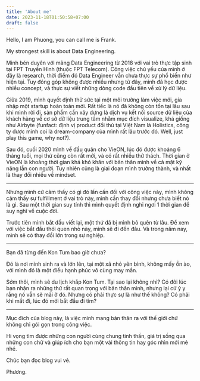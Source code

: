 ```yaml
---
title: 'About me'
date: 2023-11-18T01:50:58+07:00
draft: false
---
```

Hello, I am Phuong, you can call me is Frank.

My strongest skill is about Data Engineering.

Mình bén duyên với mảng Data Engineering từ 2018 với vai trò thực tập sinh tại FPT Truyền Hình (thuộc FPT Telecom). Công việc chủ yếu của mình ở đây là research, thời điểm đó Data Engineer vẫn chưa thực sự phổ biến như hiện tại. Tuy đóng góp không được nhiều nhưng từ đây, mình đã học được nhiều concept, và thực sự viết những dòng code đầu tiên về xử lý dữ liệu.

Giữa 2019, mình quyết định thử sức tại một môi trường làm việc mới, gia nhập một startup hoàn toàn mới. Rất tiếc là nó đã không còn tồn tại lâu sau khi mình rời đi, sản phẩm cần xây dựng là dịch vụ kết nối source dữ liệu của khách hàng về cơ sở dữ liệu trung tâm nhằm mục đích visualize, khá giống như Airbyte (funfact: định vị product đối thủ tại Việt Nam là Holistics, công ty được mình coi là dream-company của mình rất lâu trước đó. Well, just play this game, why not?).

Sau đó, cuối 2020 mình về đầu quân cho VieON, lúc đó được khoảng 6 tháng tuổi, mọi thứ cũng còn rất mới, và có rất nhiều thử thách. Thời gian ở VieON là khoảng thời gian khá khó khăn với bản thân mình về cả mặt kỹ năng lẫn con người. Tuy nhiên cũng là giai đoạn mình trưởng thành, và nhất là thay đổi nhiều về mindset.

---
Nhưng mình cứ cảm thấy có gì đó lấn cấn đối với công việc này, mình không cảm thấy sự fulfillment ở vai trò này, mình cần thay đổi nhưng chưa biết nó là gì. Sau một thời gian suy tính thì mình quyết định nghỉ ngơi 1 thời gian để suy nghĩ về cuộc đời.

Trước tiên mình bắt đầu viết lại, một thứ đã bị mình bỏ quên từ lâu. Để xem với việc bắt đầu thói quen nhỏ này, mình sẽ đi đến đâu.
Và trong năm nay, mình sẽ có thay đổi lớn trong sự nghiệp.

---
Bạn đã từng đến Kon Tum bao giờ chưa?

Đó là nơi mình sinh ra và lớn lên, tại một xã nhỏ yên bình, không mấy ồn ào, với mình đó là một điều hạnh phúc vô cùng may mắn.

Sớm thôi, mình sẽ du lịch khắp Kon Tum. Tại sao lại không nhỉ? Có đôi lúc bạn nhận ra những thứ rất quan trọng với bản thân mình, nhưng lại cứ ỷ y rằng nó vẫn sẽ mãi ở đó. Nhưng có phải thực sự là như thế không? Có phải khi mất đi, lúc đó mới bắt đầu đi tìm?

---
Mục đích của blog này, là việc mình mang bản thân ra với thế giới chứ không chỉ gói gọn trong công việc.

Hi vọng tìm được những con người cùng chung tinh thần, giá trị sống qua những con chữ và giúp ích cho bạn một vài thông tin hay góc nhìn mới mẻ nhé.

Chúc bạn đọc blog vui vẻ.

Phương.
